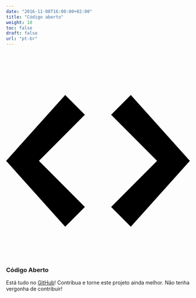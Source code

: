 ```yaml
---
date: "2016-11-08T16:00:00+02:00"
title: "Código aberto"
weight: 10
toc: false
draft: false
url: "pt-br"
---
```

<h3 class="subtitle is-3">
	<svg class="octicon octicon-code" viewBox="0 0 14 16" version="1.1" aria-hidden="true">
		<path fill-rule="evenodd" d="M9.5 3L8 4.5 11.5 8 8 11.5 9.5 13 14 8 9.5 3zm-5 0L0 8l4.5 5L6 11.5 2.5 8 6 4.5 4.5 3z"></path>
	</svg>
	Código Aberto
</h3>

Está tudo no [GitHub](https://github.com/go-gitea/gitea/)!
Contribua e torne este projeto ainda melhor. Não tenha vergonha de contribuir!
